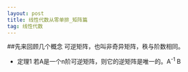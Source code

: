 ```yaml
---
layout: post
title: 线性代数从零单排_矩阵篇
tag: 线性代数
---
```

##先来回顾几个概念
可逆矩阵，也叫非奇异矩阵，秩与阶数相同。

* 定理1 若A是一个n阶可逆矩阵，则它的逆矩阵是唯一的。A<sup>-1</sup> B